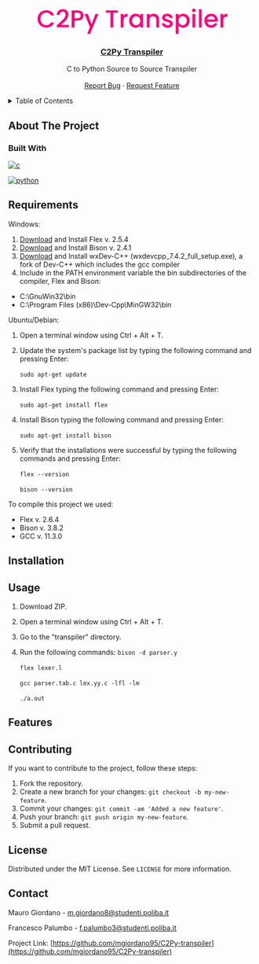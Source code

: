 <!-- Project Logo -->
<br />
<div align="center">
  <a href="https://github.com/mgiordano95/C2Py-transpiler">
    <img src="logos/logo-dark.png" alt="Logo" width="389" height="52">
  </a>

  <h3 align="center">
    <a href="https://github.com/mgiordano95/C2Py-transpiler">C2Py Transpiler</a>
  </h3>

  <p align="center">
    C to Python Source to Source Transpiler
    <br />
    <br />
    <a href="https://github.com/mgiordano95/C2Py-transpiler/issues">Report Bug</a>
    ·
    <a href="https://github.com/mgiordano95/C2Py-transpiler/issues">Request Feature</a>
  </p>
</div>

<!-- Table Of Contents -->
<details>
  <summary>Table of Contents</summary>
  <ol>
    <li>
      <a href="#about-the-project">About The Project</a>
      <ul>
        <li><a href="#built-with">Built With</a></li>
      </ul>
    </li>
    <li><a href="#requirements">Requirements</a></li>
    <li><a href="#installation">Installation</a></li>
    <li><a href="#usage">Usage</a></li>
    <li><a href="#features">Features</a></li>
    <li><a href="#contributing">Contributing</a></li>
    <li><a href="#license">License</a></li>
    <li><a href="#contact">Contact</a></li>
  </ol>
</details>

<!-- About The Project -->
## About The Project



### Built With

[![c][c]][c-url] 

[![python][python]][python-url]

<!-- -->
## Requirements

Windows:
1. [Download](https://sourceforge.net/projects/gnuwin32/files/flex/2.5.4a-1/flex-2.5.4a-1.exe/download) and Install Flex v. 2.5.4
2. [Download](http://downloads.sourceforge.net/gnuwin32/bison-2.4.1-setup.exe) and Install Bison v. 2.4.1
3. [Download](https://sourceforge.net/projects/wxdsgn/files/latest/download) and Install wxDev-C++ (wxdevcpp_7.4.2_full_setup.exe), a fork of Dev-C++ which includes the gcc compiler
4. Include in the PATH environment variable the bin subdirectories
of the compiler, Flex and Bison:
  - C:\GnuWin32\bin
  - C:\Program Files (x86)\Dev-Cpp\MinGW32\bin

Ubuntu/Debian:
1. Open a terminal window using Ctrl + Alt + T.
2. Update the system's package list by typing the following command and pressing Enter:

    `sudo apt-get update`

3. Install Flex typing the following command and pressing Enter:

    `sudo apt-get install flex`

4. Install Bison typing the following command and pressing Enter:

    `sudo apt-get install bison`

5. Verify that the installations were successful by typing the following commands and pressing Enter:

    `flex --version`

    `bison --version`

To compile this project we used:
- Flex v. 2.6.4
- Bison v. 3.8.2
- GCC v. 11.3.0

<!-- Installation -->
## Installation



<!-- Usage -->
## Usage

1. Download ZIP.
2. Open a terminal window using Ctrl + Alt + T.
3. Go to the "transpiler" directory.
4. Run the following commands:
    `bison -d parser.y`

    `flex lexer.l`

    `gcc parser.tab.c lex.yy.c -lfl -lm`

    `./a.out`


<!-- Features -->
## Features



<!-- Contributing -->
## Contributing

If you want to contribute to the project, follow these steps:

1. Fork the repository.
2. Create a new branch for your changes: `git checkout -b my-new-feature`.
3. Commit your changes: `git commit -am 'Added a new feature'`.
4. Push your branch: `git push origin my-new-feature`.
5. Submit a pull request.

<!-- License -->
## License

Distributed under the MIT License. See `LICENSE` for more information.


<!-- Contact -->
## Contact

Mauro Giordano - m.giordano8@studenti.poliba.it

Francesco Palumbo - f.palumbo3@studenti.poliba.it

Project Link: [https://github.com/mgiordano95/C2Py-transpiler](https://github.com/mgiordano95/C2Py-transpiler)


<!-- MARKDOWN LINKS & IMAGES -->
<!-- https://www.markdownguide.org/basic-syntax/#reference-style-links -->
[c]: https://img.shields.io/badge/C-00599C?style=for-the-badge&logo=c&logoColor=white
[python]: https://img.shields.io/badge/Python-FFD43B?style=for-the-badge&logo=python&logoColor=blue
[json]: https://img.shields.io/badge/json-5E5C5C?style=for-the-badge&logo=json&logoColor=white


[c-url]: https://www.w3schools.com/c/c_intro.php
[python-url]: python.org
[json-url]: https://www.json.org/